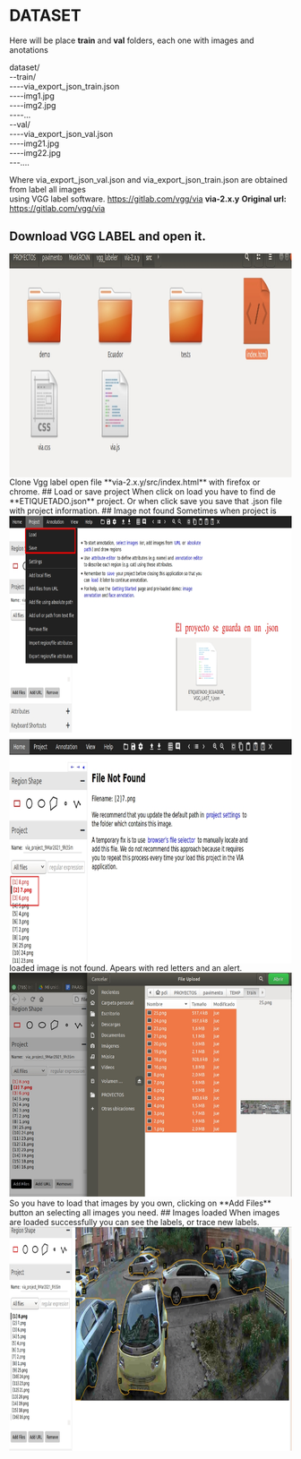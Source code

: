 # DATASET
Here will be place **train** and **val** folders, each one with images and anotations

dataset/  
--train/  
----via_export_json_train.json  
----img1.jpg  
----img2.jpg  
----...  
--val/  
----via_export_json_val.json  
----img21.jpg  
----img22.jpg  
---....  

Where via_export_json_val.json and via_export_json_train.json are obtained from label all images  
using VGG label software. https://gitlab.com/vgg/via **via-2.x.y**
**Original url:** https://gitlab.com/vgg/via  
## Download VGG LABEL and open it.  
<img src="../README_images/opening_vgglabelel.jpg" align="left"  width="600" height="400">
Clone Vgg label open file **via-2.x.y/src/index.html** with firefox or chrome.  
## Load or save project  
When click on load you have to find de **ETIQUETADO.json** project. Or when click save you save that .json file with project information.  
<img src="../README_images/main_vgglabel.jpg" align="right" width="600" height="400">
## Image not found  
<img src="../README_images/image_not_found.jpg" align="left" width="600" height="400">
Sometimes when project is loaded image is not found. Apears with red letters and an alert.  
<img src="../README_images/loading_images.jpg" width="600" height="400">
So you have to load that images by you own, clicking on **Add Files** button an selecting all images you need.  
## Images loaded  
When images are loaded successfully you can see the labels, or trace new labels.  
<img src="../README_images/images_loaded.jpg" width="600" height="400">
